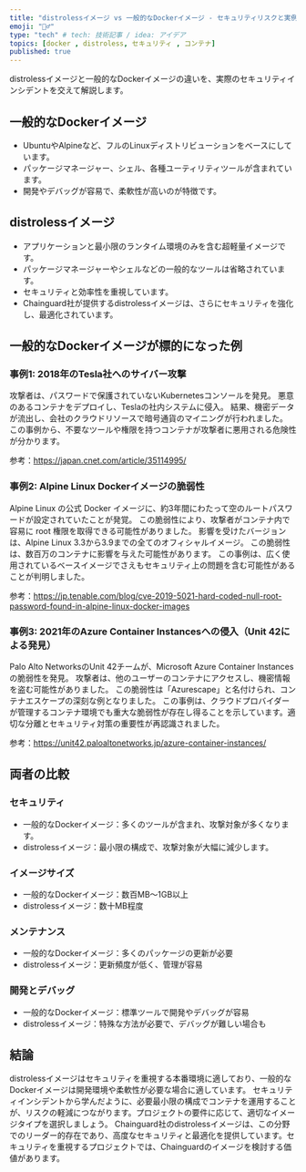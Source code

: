 ```yaml
---
title: "distrolessイメージ vs 一般的なDockerイメージ - セキュリティリスクと実例から学ぶ"
emoji: "👮‍♂️"
type: "tech" # tech: 技術記事 / idea: アイデア
topics: [docker , distroless, セキュリティ , コンテナ]
published: true
---
```


distrolessイメージと一般的なDockerイメージの違いを、実際のセキュリティインシデントを交えて解説します。

## 一般的なDockerイメージ

- UbuntuやAlpineなど、フルのLinuxディストリビューションをベースにしています。
- パッケージマネージャー、シェル、各種ユーティリティツールが含まれています。
- 開発やデバッグが容易で、柔軟性が高いのが特徴です。

## distrolessイメージ

- アプリケーションと最小限のランタイム環境のみを含む超軽量イメージです。
- パッケージマネージャーやシェルなどの一般的なツールは省略されています。
- セキュリティと効率性を重視しています。
- Chainguard社が提供するdistrolessイメージは、さらにセキュリティを強化し、最適化されています。

## 一般的なDockerイメージが標的になった例

### 事例1: 2018年のTesla社へのサイバー攻撃

攻撃者は、パスワードで保護されていないKubernetesコンソールを発見。
悪意のあるコンテナをデプロイし、Teslaの社内システムに侵入。
結果、機密データが流出し、会社のクラウドリソースで暗号通貨のマイニングが行われました。
この事例から、不要なツールや権限を持つコンテナが攻撃者に悪用される危険性が分かります。

参考：https://japan.cnet.com/article/35114995/

### 事例2: Alpine Linux Dockerイメージの脆弱性

Alpine Linux の公式 Docker イメージに、約3年間にわたって空のルートパスワードが設定されていたことが発覚。
この脆弱性により、攻撃者がコンテナ内で容易に root 権限を取得できる可能性がありました。
影響を受けたバージョンは、Alpine Linux 3.3から3.9までの全てのオフィシャルイメージ。
この脆弱性は、数百万のコンテナに影響を与えた可能性があります。
この事例は、広く使用されているベースイメージでさえもセキュリティ上の問題を含む可能性があることが判明しました。

参考：https://jp.tenable.com/blog/cve-2019-5021-hard-coded-null-root-password-found-in-alpine-linux-docker-images

### 事例3: 2021年のAzure Container Instancesへの侵入（Unit 42による発見）

Palo Alto NetworksのUnit 42チームが、Microsoft Azure Container Instancesの脆弱性を発見。
攻撃者は、他のユーザーのコンテナにアクセスし、機密情報を盗む可能性がありました。
この脆弱性は「Azurescape」と名付けられ、コンテナエスケープの深刻な例となりました。
この事例は、クラウドプロバイダーが管理するコンテナ環境でも重大な脆弱性が存在し得ることを示しています。適切な分離とセキュリティ対策の重要性が再認識されました。

参考：https://unit42.paloaltonetworks.jp/azure-container-instances/

## 両者の比較

### セキュリティ

- 一般的なDockerイメージ：多くのツールが含まれ、攻撃対象が多くなります。
- distrolessイメージ：最小限の構成で、攻撃対象が大幅に減少します。

### イメージサイズ

- 一般的なDockerイメージ：数百MB〜1GB以上
- distrolessイメージ：数十MB程度

### メンテナンス

- 一般的なDockerイメージ：多くのパッケージの更新が必要
- distrolessイメージ：更新頻度が低く、管理が容易

### 開発とデバッグ

- 一般的なDockerイメージ：標準ツールで開発やデバッグが容易
- distrolessイメージ：特殊な方法が必要で、デバッグが難しい場合も

## 結論

distrolessイメージはセキュリティを重視する本番環境に適しており、一般的なDockerイメージは開発環境や柔軟性が必要な場合に適しています。
セキュリティインシデントから学んだように、必要最小限の構成でコンテナを運用することが、リスクの軽減につながります。プロジェクトの要件に応じて、適切なイメージタイプを選択しましょう。
Chainguard社のdistrolessイメージは、この分野でのリーダー的存在であり、高度なセキュリティと最適化を提供しています。セキュリティを重視するプロジェクトでは、Chainguardのイメージを検討する価値があります。